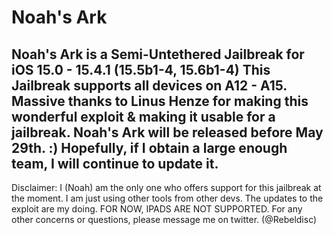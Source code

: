 # Noah's Ark
Noah's Ark is a Semi-Untethered Jailbreak for iOS 15.0 - 15.4.1 (15.5b1-4, 15.6b1-4) 
This Jailbreak supports all devices on A12 - A15.
Massive thanks to Linus Henze for making this wonderful exploit & making it usable for a jailbreak.
Noah's Ark will be released before May 29th. :)
Hopefully, if I obtain a large enough team, I will continue to update it. 
-------------------------------------------------------------------------------
Disclaimer:
I (Noah) am the only one who offers support for this jailbreak at the moment.
I am just using other tools from other devs. The updates to the exploit are my doing.
FOR NOW, IPADS ARE NOT SUPPORTED.
For any other concerns or questions, please message me on twitter. (@Rebeldisc)
